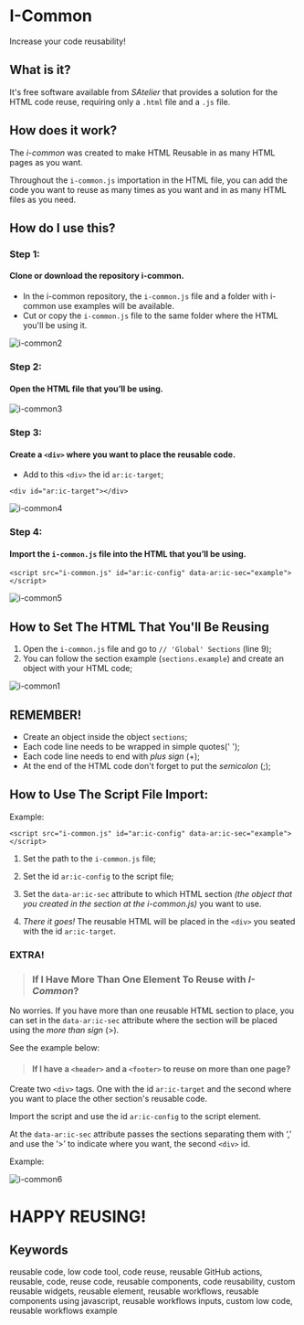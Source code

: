# I-Common
Increase your code reusability!

## What is it?
It's free software available from _SAtelier_ that provides a solution for the HTML code reuse, requiring only a `.html` file and a `.js` file.

## How does it work?

The _i-common_ was created to make HTML Reusable in as many HTML pages as you want.

Throughout the `i-common.js` importation in the HTML file, you can add the code you want to reuse as many times as you want and in as many HTML files as you need.

## How do I use this?

### Step 1:
#### Clone or download the repository **i-common**.
- In the i-common repository, the `i-common.js` file and a folder with i-common use examples will be available.
- Cut or copy the `i-common.js` file to the same folder where the HTML you'll be using it.

![i-common2](https://user-images.githubusercontent.com/106931747/223005326-27c825bc-35a2-48d3-9331-893d74fc9707.PNG)

### Step 2:
#### Open the HTML file that you’ll be using.

![i-common3](https://user-images.githubusercontent.com/106931747/223005359-dd224738-c157-4763-b327-e3fc8a246676.PNG)

### Step 3:
#### Create a `<div>` where you want to place the reusable code.
- Add to this `<div>` the id `ar:ic-target`;

```<div id="ar:ic-target"></div>```

![i-common4](https://user-images.githubusercontent.com/106931747/223005377-11020acd-d014-432e-b044-e1289523b8d6.PNG)

### Step 4:
#### Import the `i-common.js` file into the HTML that you’ll be using.

```<script src="i-common.js" id="ar:ic-config" data-ar:ic-sec="example"></script>```

![i-common5](https://user-images.githubusercontent.com/106931747/223005420-a6419ede-55ab-435a-9345-08c3f93632c0.PNG)

## How to Set The HTML That You'll Be Reusing

1. Open the `i-common.js` file and go to `// 'Global' Sections` (line 9);
2. You can follow the section example (`sections.example`) and create an object with your HTML code;

![i-common1](https://user-images.githubusercontent.com/106931747/222996809-80d5f740-15ff-4350-8340-107d4b3126f7.PNG)

## **REMEMBER!**
- Create an object inside the object `sections`;
- Each code line needs to be wrapped in simple quotes(' ');
- Each code line needs to end with _plus sign_ (+);
- At the end of the HTML code don't forget to put the _semicolon_ (;);

## How to Use The Script File Import:

Example:

```<script src="i-common.js" id="ar:ic-config" data-ar:ic-sec="example"></script>```

1. Set the path to the `i-common.js` file; 

2. Set the id `ar:ic-config` to the script file;

3. Set the `data-ar:ic-sec` attribute to which HTML section _(the object that you created in the section at the i-common.js)_ you want to use.

4. _There it goes!_ The reusable HTML will be placed in the `<div>` you seated with the id `ar:ic-target`.

### EXTRA!

>### If I Have More Than One Element To Reuse with _I-Common_?

No worries. If you have more than one reusable HTML section to place, you can set in the `data-ar:ic-sec` attribute where the section will be placed using the _more than sign_ (>).

See the example below:

>#### If I have a `<header>` and a `<footer>` to reuse on more than one page?

Create two `<div>` tags. One with the id `ar:ic-target` and the second where you want to place the other section's reusable code.

Import the script and use the id `ar:ic-config` to the script element.

At the `data-ar:ic-sec` attribute passes the sections separating them with ‘,’ and use the ‘>’ to indicate where you want, the second `<div>` id.

Example:

![i-common6](https://user-images.githubusercontent.com/106931747/223005635-8af5f742-ebae-4abe-8b11-61f1dc2c8a19.PNG)

# HAPPY REUSING!

## Keywords

reusable code, low code tool, code reuse, reusable GitHub actions, reusable, code, reuse code, reusable components, code reusability, custom reusable widgets, reusable element, reusable workflows, reusable components using javascript, reusable workflows inputs, custom low code, reusable workflows example
